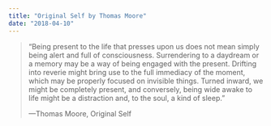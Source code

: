 ```yaml
---
title: "Original Self by Thomas Moore"
date: "2018-04-10"
---
```


> “Being present to the life that presses upon us does not mean simply being alert and full of consciousness. Surrendering to a daydream or a memory may be a way of being engaged with the present. Drifting into reverie might bring use to the full immediacy of the moment, which may be properly focused on invisible things. Turned inward, we might be completely present, and conversely, being wide awake to life might be a distraction and, to the soul, a kind of sleep.”
> 
> —Thomas Moore, Original Self

